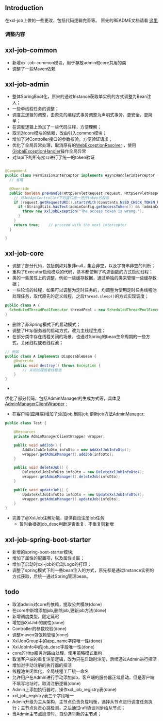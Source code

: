 ## Introduction

在xxl-job上做的一些更改，包括代码逻辑完善等。
原先的README文档请看 [这里](https://github.com/xuxueli/xxl-job)

### 调整内容

## xxl-job-common

* 新增xxl-job-common模块，用于存放admin和core共用的类
* 调整了一些Maven依赖

## xxl-job-admin

* 整体SpringBoot化，原来的通过Instance获取单实例的方式调整为Bean注入；
* 一些单线程任务的调整；
* 调度主逻辑的调整，由原先的编程式事务调整为声明式事务，更安全，更简单；
* 在调度逻辑上添加了一些代码注释，方便理解；
* 取消对core模块的依赖，改由引入common模块；
* 增加了对Controller接口的参数校验，方便验证请求；
* 优化了全局异常处理，取消原有的[WebExceptionResolver](src/main/java/com/xxl/job/admin/controller/resolver/WebExceptionResolver.java)
  ，使用[GlobalExceptionHandler](src/main/java/com/xxl/job/admin/controller/resolver/GlobalExceptionHandler.java)操作全局异常
* 对/api下的所有接口进行了统一的token验证

```java

@Component
public class PermissionInterceptor implements AsyncHandlerInterceptor {
  // 省略

  @Override
  public boolean preHandle(HttpServletRequest request, HttpServletResponse response, Object handler) throws Exception {
    // 对JobApiController下的接口统一进行token的校验
    if (request.getRequestURI().startsWith(Constants.NEED_CHECK_TOKEN_URI)) {
      if (StringUtils.hasText(adminConfig.getAccessToken()) && !adminConfig.getAccessToken().equals(request.getHeader(Constants.XXL_JOB_ACCESS_TOKEN))) {
        throw new XxlJobException("The access token is wrong.");
      }
    }
    return true;    // proceed with the next interceptor
  }

}
```

## xxl-job-core

* 调整了部分代码，包括例如对象非null，集合非空，以及字符串非空的判断；
* 重构了Executor启动模块的代码，基本都使用了构造函数的方式启动线程；
* 类的一些属性上的调整，例如一些缓存数据，通过单独的类来管理一些缓存数据；
* 一些轮询的线程，如果可以调整为定时任务的，均调整为使用定时任务线程池处理任务，取代原先的定义线程，之后`Thread.sleep()`的方式实现调度；

```java
public class A {
  ScheduledThreadPoolExecutor threadPool = new ScheduledThreadPoolExecutor();
}
```
* 删除了非Spring模式下的启动模式；
* 调整了Http服务器的启动方式，改为主线程生成；
* 在部分类中存在线程关闭的场景，也通过Spring的bean生命周期的一些方式，关闭线程或者线程池；

```java
// 例如
public class A implements DisposableBean {
    @Override
    public void destroy() throws Exception {
        // 关闭线程或者线程池
    }
}
```

*
优化了部分代码，包括AdminManager的生成方式等，具体见[AdminManagerClientWrapper](src/main/java/com/xxl/job/core/executor/AdminManagerClientWrapper.java)
;
* 在客户端(应用端)增加了添加job,删除job,更新job方法[AdminManager](src/main/java/com/xxl/job/common/service/AdminManager.java);

```java
public class Test {

    @Resources
    private AdminManagerClientWrapper wrapper;

    public void addJob() {
        AddXxlJobInfoDto infoDto = new AddXxlJobInfoDto();
        wrapper.getAdminManager().addJob(infoDto);
    }

    public void deleteJob() {
        DeleteXxlJobInfoDto infoDto = new DeleteXxlJobInfoDto();
        wrapper.getAdminManager().deleteJob(infoDto);
    }

    public void updateJob() {
        UpdateXxlJobInfoDto infoDto = new UpdateXxlJobInfoDto();
        wrapper.getAdminManager().updateJob(infoDto);
    }
}
```

* 完善了@XxlJob注解功能，提供自动注册job任务
  * 暂时会根据job_desc判断是否重复，不重复则新增

## xxl-job-spring-boot-starter

* 新增的spring-boot-starter模块;
* 增加了属性的配置项，以及属性关联；
* 增加了启动时xxl-job的启动Logo的打印；
* 调整了spring模式下的一些bean注入的方式，原先都是通过Instance实例的方式获取，后统一通过Spring管理bean。

## todo

* 取消admin对core的依赖，提取公共模块(done)
* 在core中新增添加job,删除job,更新job方法(done)
* 新增调度类型，固定延迟
* 增加@XxlJob的属性(done)
* Controller的参数校验(done)
* 调整maven包依赖管理(done)
* XxlJobGroup中的app_name字段唯一性(done)
* XxlJobInfo中的job_desc字段唯一性(done)
* core的Http服务对路由处理，使用策略模式重构
* 取消客户端的重复注册逻辑，改为只在启动时注册，后续通过Admin进行探活
* 增加对手动注册的执行器的探活
* 线程池关闭优化，全局线程工厂统一命名
* 允许用户在Admin进行手动添加job，客户端的服务器正常启动，但是客户端不填写地址时，取消注册逻辑(done)
* Admin上添加执行器时，操作xxl_job_registry表(done)
* xxl_job_registry表三个字段唯一
* Admin升级为主从架构，主节点负责负载均衡，选择从节点进行调度任务执行；主节点负责心跳检测，之后通过raft协议同步给从节点；
* 当Admin主节点崩溃时，自动选举新的主节点；
